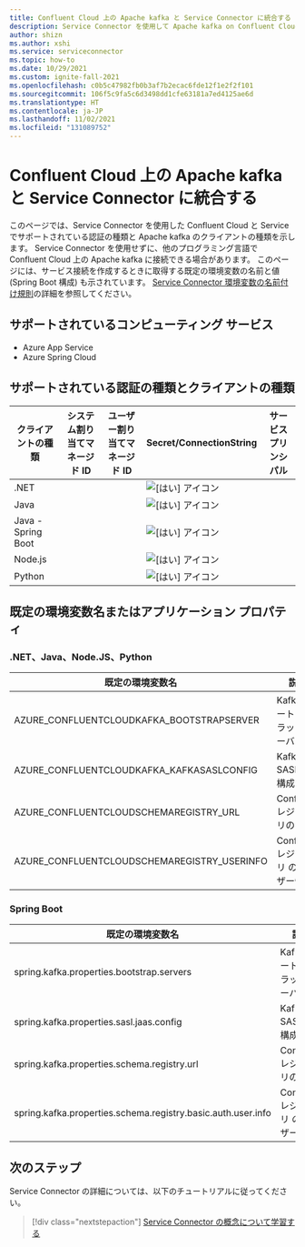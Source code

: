 ```yaml
---
title: Confluent Cloud 上の Apache kafka と Service Connector に統合する
description: Service Connector を使用して Apache kafka on Confluent Cloud をアプリケーションに統合する
author: shizn
ms.author: xshi
ms.service: serviceconnector
ms.topic: how-to
ms.date: 10/29/2021
ms.custom: ignite-fall-2021
ms.openlocfilehash: c0b5c47982fb0b3af7b2ecac6fde12f1e2f2f101
ms.sourcegitcommit: 106f5c9fa5c6d3498dd1cfe63181a7ed4125ae6d
ms.translationtype: HT
ms.contentlocale: ja-JP
ms.lasthandoff: 11/02/2021
ms.locfileid: "131089752"
---
```

# <a name="integrate-apache-kafka-on-confluent-cloud-with-service-connector"></a>Confluent Cloud 上の Apache kafka と Service Connector に統合する

このページでは、Service Connector を使用した Confluent Cloud と Service でサポートされている認証の種類と Apache kafka のクライアントの種類を示します。 Service Connector を使用せずに、他のプログラミング言語で Confluent Cloud 上の Apache kafka に接続できる場合があります。 このページには、サービス接続を作成するときに取得する既定の環境変数の名前と値 (Spring Boot 構成) も示されています。 [Service Connector 環境変数の名前付け規則](concept-service-connector-internals.md)の詳細を参照してください。

## <a name="supported-compute-service"></a>サポートされているコンピューティング サービス

- Azure App Service
- Azure Spring Cloud

## <a name="supported-authentication-types-and-client-types"></a>サポートされている認証の種類とクライアントの種類

| クライアントの種類 | システム割り当てマネージド ID | ユーザー割り当てマネージド ID | Secret/ConnectionString | サービス プリンシパル |
| --- | --- | --- | --- | --- |
| .NET | | | ![[はい] アイコン](./media/green-check.png) | |
| Java | | | ![[はい] アイコン](./media/green-check.png) | |
| Java - Spring Boot | | | ![[はい] アイコン](./media/green-check.png) | |
| Node.js | | | ![[はい] アイコン](./media/green-check.png) | |
| Python | | | ![[はい] アイコン](./media/green-check.png) | |

## <a name="default-environment-variable-names-or-application-properties"></a>既定の環境変数名またはアプリケーション プロパティ

### <a name="net-java-nodejs-and-python"></a>.NET、Java、Node.JS、Python

| 既定の環境変数名 | 説明 | 値の例 |
| --- | --- | --- |
| AZURE_CONFLUENTCLOUDKAFKA_BOOTSTRAPSERVER | Kafka ブートストラップ サーバー | `pkc-{serverName}.eastus.azure.confluent.cloud:9092` |
| AZURE_CONFLUENTCLOUDKAFKA_KAFKASASLCONFIG | Kafka SASL の構成 | `org.apache.kafka.common.security.plain.PlainLoginModule required username='{bootstrapServerKey}' password='{bootstrapServerSecret}';` |
| AZURE_CONFLUENTCLOUDSCHEMAREGISTRY_URL | Confluent レジストリの URL | `https://psrc-{serverName}.westus2.azure.confluent.cloud` |
| AZURE_CONFLUENTCLOUDSCHEMAREGISTRY_USERINFO |  Confluent レジストリ のユーザー情報 | `{schemaRegistryKey} + ":" + {schemaRegistrySecret}` |

### <a name="spring-boot"></a>Spring Boot

| 既定の環境変数名 | 説明 | 値の例 |
| --- | --- | --- |
| spring.kafka.properties.bootstrap.servers | Kafka ブートストラップ サーバー | `pkc-{serverName}.eastus.azure.confluent.cloud:9092` |
| spring.kafka.properties.sasl.jaas.config | Kafka SASL の構成 | `org.apache.kafka.common.security.plain.PlainLoginModule required username='{bootstrapServerKey}' password='{bootstrapServerSecret}';` |
| spring.kafka.properties.schema.registry.url | Confluent レジストリの URL | `https://psrc-{serverName}.westus2.azure.confluent.cloud` |
| spring.kafka.properties.schema.registry.basic.auth.user.info | Confluent レジストリ のユーザー情報 | `{schemaRegistryKey} + ":" + {schemaRegistrySecret}` |

## <a name="next-steps"></a>次のステップ

Service Connector の詳細については、以下のチュートリアルに従ってください。

> [!div class="nextstepaction"]
> [Service Connector の概念について学習する](./concept-service-connector-internals.md)
